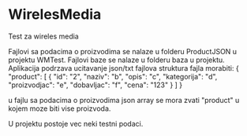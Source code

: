 # WirelesMedia
Test za wireles media

Fajlovi sa podacima o proizvodima se nalaze u folderu ProductJSON u projektu WMTest.
Fajlovi baze se nalaze u folderu baza u projektu.
Aplikacija podrzava ucitavanje json/txt fajlova struktura fajla morabiti:
{
  "product": [
    {
      "id": "2",
      "naziv": "b",
      "opis": "c",
      "kategorija": "d",
      "proizvodjac": "e",
      "dobavljac": "f",
      "cena": "123"
    }
  ]
}

u fajlu sa podacima o proizvodima json array se mora zvati "product" u kojem moze biti vise proizvoda.

U projektu postoje vec neki testni podaci.

